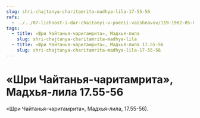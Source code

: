 ```yaml
---
slug: shri-chajtanya-charitamrita-madhya-lila-17-55-56
refs:
  - ../../07-lichnost-i-dar-chaitanyi-v-poezii-vaishnavov/119-1982-05-09-b2-dlya-mahaprabhu-kazhdyj-holm-byl-govardhanom-a-kazhdyj-les-vrindavanom.md
tags:
  - title: «Шри Чайтанья-чаритамрита», Мадхья-лила
    slug: shri-chajtanya-charitamrita-madhya-lila
  - title: «Шри Чайтанья-чаритамрита», Мадхья-лила 17.55-56
    slug: shri-chajtanya-charitamrita-madhya-lila-17-55-56
---
```


# «Шри Чайтанья-чаритамрита», Мадхья-лила 17.55-56

«Шри Чайтанья-чаритамрита», Мадхья-лила, 17.55-56).
